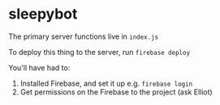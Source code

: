 # sleepybot

The primary server functions live in `index.js`

To deploy this thing to the server, run `firebase deploy`

You'll have had to:

1. Installed Firebase, and set it up e.g. `firebase login`
2. Get permissions on the Firebase to the project (ask Elliot)

